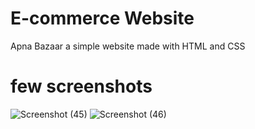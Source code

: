# E-commerce Website
Apna Bazaar a simple website made with HTML and CSS
# few screenshots
![Screenshot (45)](https://github.com/sumeetpatil01/fruits-ecommerce-website/assets/136491586/1dec7bc0-1f20-4f6c-8724-a0f9f1dd6cb9)
![Screenshot (46)](https://github.com/sumeetpatil01/fruits-ecommerce-website/assets/136491586/16da4103-4cdd-45e6-b784-5db9c9cbe94b)

